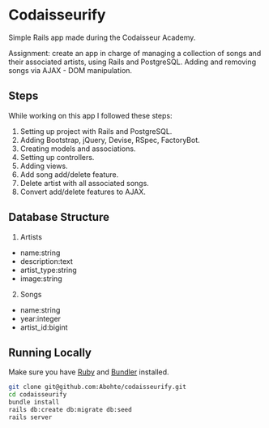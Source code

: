 # Codaisseurify

Simple Rails app made during the Codaisseur Academy.

Assignment: create an app in charge of managing a collection of songs and their associated artists, using Rails and PostgreSQL. Adding and removing songs via AJAX - DOM manipulation.

## Steps

While working on this app I followed these steps:

1. Setting up project with Rails and PostgreSQL.
2. Adding Bootstrap, jQuery, Devise, RSpec, FactoryBot.
3. Creating models and associations.
4. Setting up controllers.
5. Adding views.
6. Add song add/delete feature.
7. Delete artist with all associated songs.
8. Convert add/delete features to AJAX.

## Database Structure

1. Artists
  * name:string
  * description:text
  * artist_type:string
  * image:string

2. Songs
  * name:string
  * year:integer
  * artist_id:bigint


## Running Locally

Make sure you have [Ruby](https://www.ruby-lang.org/en/) and [Bundler](http://bundler.io/) installed.

```bash
git clone git@github.com:Abohte/codaisseurify.git
cd codaisseurify
bundle install
rails db:create db:migrate db:seed
rails server
```

